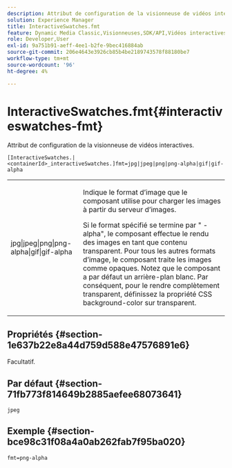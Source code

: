 ```yaml
---
description: Attribut de configuration de la visionneuse de vidéos interactives.
solution: Experience Manager
title: InteractiveSwatches.fmt
feature: Dynamic Media Classic,Visionneuses,SDK/API,Vidéos interactives
role: Developer,User
exl-id: 9a751b91-aeff-4ee1-b2fe-9bec416884ab
source-git-commit: 206e4643e3926cb85b4be2189743578f88180be7
workflow-type: tm+mt
source-wordcount: '96'
ht-degree: 4%

---
```


# InteractiveSwatches.fmt{#interactiveswatches-fmt}

Attribut de configuration de la visionneuse de vidéos interactives.

`[InteractiveSwatches.|<containerId>_interactiveSwatches.]fmt=jpg|jpeg|png|png-alpha|gif|gif-alpha`

<table id="table_441553CD34C94A58A9D7CBF772DEDDB6"> 
 <tbody> 
  <tr> 
   <td colname="col1"> <p> <span class="codeph"> jpg|jpeg|png|png-alpha|gif|gif-alpha</span> </p> </td> 
   <td colname="col2"> <p> Indique le format d’image que le composant utilise pour charger les images à partir du serveur d’images. </p> <p>Si le format spécifié se termine par "<span class="codeph"> -alpha</span>", le composant effectue le rendu des images en tant que contenu transparent. Pour tous les autres formats d’image, le composant traite les images comme opaques. Notez que le composant a par défaut un arrière-plan blanc. Par conséquent, pour le rendre complètement transparent, définissez la propriété CSS <span class="codeph"> background-color</span> sur <span class="codeph"> transparent</span>. </p> </td> 
  </tr> 
 </tbody> 
</table>

## Propriétés {#section-1e637b22e8a44d759d588e47576891e6}

Facultatif.

## Par défaut {#section-71fb773f814649b2885aefee68073641}

`jpeg`

## Exemple {#section-bce98c31f08a4a0ab262fab7f95ba020}

```
fmt=png-alpha
```

